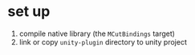 # set up

1. compile native library (the `MCutBindings` target)
2. link or copy `unity-plugin` directory to unity project

